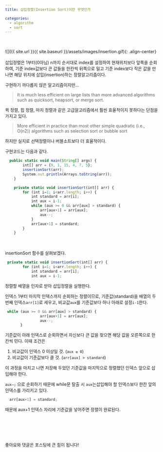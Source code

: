 ```yaml
---
title: 삽입정렬(Insertion Sort)이란 무엇인가

categories:
  - algorithm
  - sort
---
```


<br><br>
![]({{ site.url }}{{ site.baseurl }}/assets/images/insertion.gif){: .align-center}
<br><br>
삽입정렬은 1부터(0아님) n까지 순서대로 index를 설정하여 현재위치보다 앞쪽을 순회하여, 기준 index값보다 큰 값들을 한칸씩 뒤쪽으로 밀고 기준 index보다 작은 값을 만나면 해당 위치에 삽입(insertion)하는 정렬알고리즘이다.

구현하기 까다롭지 않은 알고리즘이지만...

> It is much less efficient on large lists than more advanced algorithms such as quicksort, heapsort, or merge sort. 

퀵 정렬, 힙 정렬, 마지 정렬과 같은 고급알고리즘에서 훨씬 효율적이지 못하다는 단점을 가지고 있다.

> More efficient in practice than most other simple quadratic (i.e., O(n2)) algorithms such as selection sort or bubble sort

하지만 실지로 선택정렬이나 버블소트보다 더 효율적이다. 

구현코드는 다음과 같다.

```jsx
  public static void main(String[] args) {
        int[] arr = {9, 1, 15, 4, 7, 5};
        insertionSort(arr);
        System.out.println(Arrays.toString(arr));
    }

    private static void insertionSort(int[] arr) {
        for (int i=1; i<arr.length; i++) {
            int standard = arr[i];
            int aux = i-1;
            while (aux >= 0 && arr[aux] > standard) {
                arr[aux+1] = arr[aux];
                aux--;
            }
            arr[aux+1] = standard;
        }
    }
```
<br><br>
insertionSort 함수를 살펴보겠다.

```jsx
 private static void insertionSort(int[] arr) {
        for (int i=1; i<arr.length; i++) {
            int standard = arr[i];
            int aux = i-1;
```

정렬할 배열을 인자로 받아 삽입정렬을 실행한다.

인덱스 1부터 마지막 인덱스까지 순회하는 정렬이므로, 기준값(standard)을 배열의 두 번째 인덱스`arr[1]`로 세우고, 비교값`aux`를 기준값보다 하나 아래로 설정`i-1`한다.

```jsx
 while (aux >= 0 && arr[aux] > standard) {
                arr[aux+1] = arr[aux];
                aux--;
       }
```

기준값이 아래 인덱스로 순회하면서 자신보다 큰 값을 찾으면 해당 값을 오른쪽으로 한칸씩 민다. 이때 조건은

1. 비교값이 인덱스 0 이상일 것. (`aux ≥ 0`)
2. 비교값이 기준값보다 클 것. (`arr[aux] > standard`)

이 과정을 마치고 나면 저장해 두었던 기준값을 마지막으로 정렬했던 인덱스 앞으로 삽입해야 한다. 

`aux—;` 으로 순회하기 때문에 while문 탈출 시 `aux`는삽입해야 할 인덱스보다 한칸 앞의 인덱스를 가리키고 있다. 

```jsx
  arr[aux+1] = standard;
```

때문에 aux+1 인덱스 자리에 기준값을 넣어주면 정렬이 완료된다.

<br><br><br><br>

좋아요와 댓글은 포스팅에 큰 힘이 됩니다!
